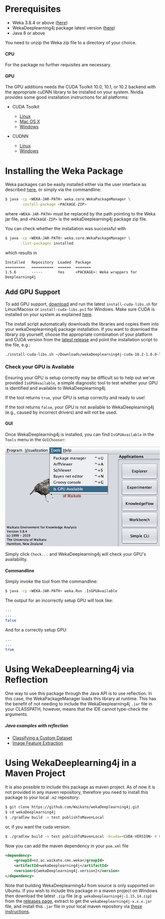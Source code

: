 # Prerequisites
- Weka 3.8.4 or above ([here](https://sourceforge.net/projects/weka/files/latest/download))
- WekaDeeplearning4j package latest version ([here](https://github.com/Waikato/wekaDeeplearning4j/releases/latest))
- Java 8 or above

You need to unzip the Weka zip file to a directory of your choice.

#### CPU
For the package no further requisites are necessary.

#### GPU
The GPU additions needs the CUDA Toolkit 10.0, 10.1, or 10.2 backend with the appropriate cuDNN library to be installed on your system. Nvidia provides some good installation instructions for all platforms:

- CUDA Toolkit
    - [Linux](http://docs.nvidia.com/cuda/cuda-installation-guide-linux/index.html)
    - [Mac OS X](http://docs.nvidia.com/cuda/cuda-installation-guide-mac-os-x/index.html)
    - [Windows](http://docs.nvidia.com/cuda/cuda-installation-guide-microsoft-windows/index.html)

- CUDNN
    - [Linux](https://docs.nvidia.com/deeplearning/sdk/cudnn-install/index.html#install-linux)
    - [Windows](https://docs.nvidia.com/deeplearning/sdk/cudnn-install/index.html#install-windows)

# Installing the Weka Package
Weka packages can be easily installed either via the user interface as described [here](https://weka.wikispaces.com/How+do+I+use+the+package+manager%3F#toc2), or simply via the commandline:
```bash
$ java -cp <WEKA-JAR-PATH> weka.core.WekaPackageManager \
       -install-package <PACKAGE-ZIP>
```
where `<WEKA-JAR-PATH>` must be replaced by the path pointing to the Weka jar file, and `<PACKAGE-ZIP>` is the wekaDeeplearning4j package zip file.

You can check whether the installation was successful with
```bash
$ java -cp <WEKA-JAR-PATH> weka.core.WekaPackageManager \
       -list-packages installed
```
which results in
```
Installed	Repository	Loaded	Package
=========	==========	======	=======
1.5.6    	-----     	Yes	    <PACKAGE>: Weka wrappers for Deeplearning4j
```

## Add GPU Support

To add GPU support, [download](https://github.com/Waikato/wekaDeeplearning4j/releases/latest) and run the latest `install-cuda-libs.sh` for Linux/Macosx or `install-cuda-libs.ps1` for Windows. Make sure CUDA is installed on your system as explained [here](https://deeplearning.cms.waikato.ac.nz/install/#gpu).

The install script automatically downloads the libraries and copies them into your wekaDeeplearning4j package installation. If you want to download the library zip yourself, choose the appropriate combination of your platform and CUDA version from the [latest release](https://github.com/Waikato/wekaDeeplearning4j/releases/latest) and point the installation script to the file, e.g.:
```bash
./install-cuda-libs.sh ~/Downloads/wekaDeeplearning4j-cuda-10.2-1.6.0-linux-x86_64.zip
```

### Check your GPU is Available

Ensuring your GPU is setup correctly may be difficult so to help out we've provided `IsGPUAvailable`, a simple diagnostic tool to test whether your
GPU is identified and available to WekaDeeplearning4j.

If the tool returns `true`, your GPU is setup correctly and ready to use!

If the tool returns `false`, your GPU is not available to WekaDeeplearning4j (e.g., caused by incorrect drivers) and will
not be used.

#### GUI

Once WekaDeeplearning4j is installed, you can find `IsGPUAvailable` in the `Tools` menu in the `GUIChooser`:

![GUIChooser Menu](./img/gui/GUIChooserToolsMenu.png)

Simply click `Check...` and WekaDeeplearning4j will check your GPU's availability.

#### Commandline

Simply invoke the tool from the commandline: 
```bash
$ java -cp <WEKA-JAR-PATH> weka.Run .IsGPUAvailable
```

The output for an incorrectly setup GPU will look like:
```bash
...
...
false
```
And for a correctly setup GPU:
```bash
...
...
true
```

# Using WekaDeeplearning4j via Reflection
One way to use this package through the Java API is to use reflection. In this case, the WekaPackageManager
loads this library at runtime. This has the benefit of not needing to include the WekaDeeplearning4j `.jar` file
in your CLASSPATH, however, means that the IDE cannot type-check the arguments. 

##### Java examples with reflection
* [Classifying a Custom Dataset](examples/classifying-your-own.md)
* [Image Feature Extraction](examples/featurize-mnist.md)


# Using WekaDeeplearning4j in a Maven Project
It is also possible to include this package as maven project. As of now it is not provided in any maven repository, therefore you need to install this package to your local `.m2` repository:

```bash
$ git clone https://github.com/Waikato/wekaDeeplearning4j.git
$ cd wekaDeeplearning4j
$ ./gradlew build -x test publishToMavenLocal

```

or, if you want the cuda version:

```bash
$ ./gradlew build -x test publishToMavenLocal -Dcuda=<CUDA-VERSION> # Replace <CUDA-VERSION> with either "10.0", "10.1", or "10.2"
```

Now you can add the maven dependency in your `pom.xml` file 
```xml
<dependency>
    <groupId>nz.ac.waikato.cms.weka</groupId>
    <artifactId>wekaDeeplearning4j</artifactId>
    <version>${wekaDeeplearning4j.version}</version>
</dependency>
```

Note that building WekaDeeplearning4J from source is only supported on Ubuntu. 
If you wish to include this package in a maven project on Windows then download the latest `.zip`
file (e.g. `wekaDeeplearning4j-1.15.14.zip`) from the [releases page](https://github.com/Waikato/wekaDeeplearning4j/releases), extract to get the 
`wekaDeeplearning4j-x.x.x.jar` file, and install this `.jar` file in your local maven repository via [these instructions](https://maven.apache.org/guides/mini/guide-3rd-party-jars-local.html).
